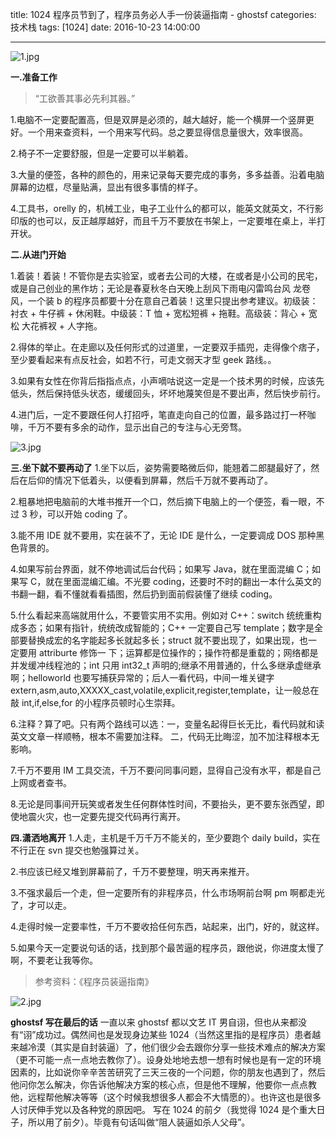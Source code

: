 title: 1024 程序员节到了，程序员务必人手一份装逼指南 - ghostsf
categories: 技术栈
tags: [1024]
date: 2016-10-23 14:00:00

---

![1.jpg](http://www.ghostsf.com/usr/uploads/2016/10/2647274162.jpg)

**一.准备工作**

> “工欲善其事必先利其器。”

1.电脑不一定要配置高，但是双屏是必须的，越大越好，能一个横屏一个竖屏更好。一个用来查资料，一个用来写代码。总之要显得信息量很大，效率很高。

2.椅子不一定要舒服，但是一定要可以半躺着。

3.大量的便签，各种的颜色的，用来记录每天要完成的事务，多多益善。沿着电脑屏幕的边框，尽量贴满，显出有很多事情的样子。

4.工具书，orelly 的，机械工业，电子工业什么的都可以，能英文就英文，不行影印版的也可以，反正越厚越好，而且千万不要放在书架上，一定要堆在桌上，半打开状。

**二.从进门开始**

1.着装！着装！不管你是去实验室，或者去公司的大楼，在或者是小公司的民宅，或是自己创业的黑作坊；无论是春夏秋冬白天晚上刮风下雨电闪雷鸣台风 龙卷风，一个装 b 的程序员都要十分在意自己着装！这里只提出参考建议。初级装：衬衣 + 牛仔裤 + 休闲鞋。中级装：T 恤 + 宽松短裤 + 拖鞋。高级装：背心 + 宽松 大花裤衩 + 人字拖。

2.得体的举止。在走廊以及任何形式的过道里，一定要双手插兜，走得像个痞子，至少要看起来有点反社会，如若不行，可走文弱天才型 geek 路线。。

3.如果有女性在你背后指指点点，小声嘀咕说这一定是一个技术男的时候，应该先低头，然后保持低头状态，缓缓回头，坏坏地蔑笑但是不要出声，然后快步前行。

4.进门后，一定不要跟任何人打招呼，笔直走向自己的位置，最多路过打一杯咖啡，千万不要有多余的动作，显示出自己的专注与心无旁骛。

![3.jpg](http://www.ghostsf.com/usr/uploads/2016/10/3466946785.jpg)

**三.坐下就不要再动了**
1.坐下以后，姿势需要略微后仰，能翘着二郎腿最好了，然后在后仰的情况下低着头，以便看到屏幕，然后千万就不要再动了。

2.粗暴地把电脑前的大堆书推开一个口，然后摘下电脑上的一个便签，看一眼，不过 3 秒，可以开始 coding 了。

3.能不用 IDE 就不要用，实在装不了，无论 IDE 是什么，一定要调成 DOS 那种黑色背景的。

4.如果写前台界面，就不停地调试后台代码；如果写 Java，就在里面混编 C；如果写 C，就在里面混编汇编。不光要 coding，还要时不时的翻出一本什么英文的书翻一翻，看不懂就看看插图，然后扔到面前假装懂了继续 coding。

5.什么看起来高端就用什么，不要管实用不实用。例如对 C++：switch 统统重构成多态；如果有指针，统统改成智能的；C++ 一定要自己写 template；数字是全部要替换成宏的名字能起多长就起多长；struct 就不要出现了，如果出现，也一定要用 attriburte 修饰一 下；运算都是位操作的；操作符都是重载的；网络都是并发缓冲线程池的；int 只用 int32_t 声明的;继承不用普通的，什么多继承虚继承 啊；helloworld 也要写捕获异常的；后人一看代码，中间一堆关键字 extern,asm,auto,XXXXX_cast,volatile,explicit,register,template，让一般总在敲 int,if,else,for 的小程序员顿时心生崇拜。

6.注释？算了吧。只有两个路线可以选：一，变量名起得巨长无比，看代码就和读英文文章一样顺畅，根本不需要加注释。 二，代码无比晦涩，加不加注释根本无影响。

7.千万不要用 IM 工具交流，千万不要问同事问题，显得自己没有水平，都是自己上网或者查书。

8.无论是同事间开玩笑或者发生任何群体性时间，不要抬头，更不要东张西望，即使地震火灾，也一定要先提交代码再行离开。

**四.潇洒地离开**
1.人走，主机是千万千万不能关的，至少要跑个 daily build，实在不行正在 svn 提交也勉强算过关。

2.书应该已经又堆到屏幕前了，千万不要整理，明天再来推开。

3.不强求最后一个走，但一定要所有的非程序员，什么市场啊前台啊 pm 啊都走光了，才可以走。

4.走得时候一定要率性，千万不要收拾任何东西，站起来，出门，好的，就这样。

5.如果今天一定要说句话的话，找到那个最苦逼的程序员，跟他说，你进度太慢了啊，不要老让我等你。

> 参考资料：《程序员装逼指南》

![2.jpg](http://www.ghostsf.com/usr/uploads/2016/10/454525702.jpg)

**ghostsf 写在最后的话**
一直以来 ghostsf 都以文艺 IT 男自诩，但也从来都没有“诩”成功过。偶然间也是发现身边某些 1024（当然这里指的是程序员）患者越来越冷漠（其实是自封装逼）了，他们很少会去跟你分享一些技术难点的解决方案（更不可能一点一点地去教你了）。设身处地地去想一想有时候也是有一定的环境因素的，比如说你辛辛苦苦研究了三天三夜的一个问题，你的朋友也遇到了，然后他问你怎么解决，你告诉他解决方案的核心点，但是他不理解，他要你一点点教他，远程帮他解决等等（这个时候我想很多人都会不大情愿的）。也许这也是很多人讨厌伸手党以及各种党的原因吧。
写在 1024 的前夕（我觉得 1024 是个重大日子，所以用了前夕）。毕竟有句话叫做“阻人装逼如杀人父母”。

[1]: http://www.ghostsf.com/usr/uploads/2016/10/2647274162.jpg
[2]: http://www.ghostsf.com/usr/uploads/2016/10/3466946785.jpg
[3]: http://www.ghostsf.com/usr/uploads/2016/10/454525702.jpg
